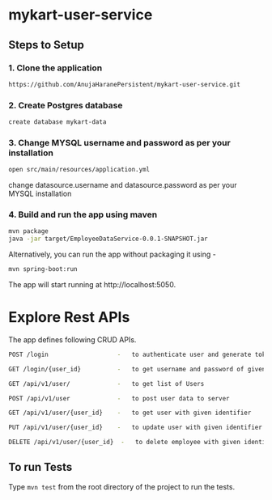 # mykart-user-service


## Steps to Setup

### 1. Clone the application
```bash
https://github.com/AnujaHaranePersistent/mykart-user-service.git
```

### 2. Create Postgres database
```bash
create database mykart-data
```

### 3. Change MYSQL username and password as per your installation

``` bash
open src/main/resources/application.yml
```

change datasource.username and datasource.password as per your MYSQL installation 

### 4. Build and run the app using maven

```bash
mvn package
java -jar target/EmployeeDataService-0.0.1-SNAPSHOT.jar
```
Alternatively, you can run the app without packaging it using -

```bash
mvn spring-boot:run
```

The app will start running at http://localhost:5050.

# Explore Rest APIs

The app defines following CRUD APIs.

```bash
POST /login                   -   to authenticate user and generate token

GET /login/{user_id}          -   to get username and password of given identifier

GET /api/v1/user/             -   to get list of Users

POST /api/v1/user             -   to post user data to server

GET /api/v1/user/{user_id}    -   to get user with given identifier

PUT /api/v1/user/{user_id}    -   to update user with given identifier

DELETE /api/v1/user/{user_id}  -   to delete employee with given identifier


```

## To run Tests
 Type ``` mvn test ``` 
 from the root directory of the project to run the tests. 
 


 


